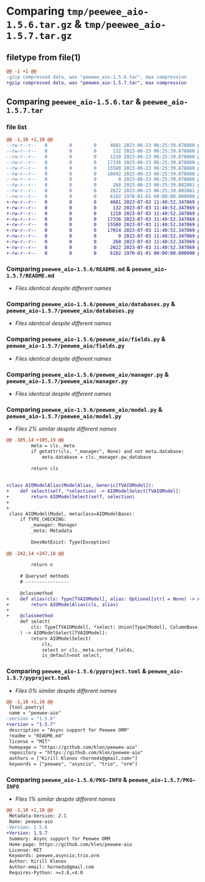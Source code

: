 # Comparing `tmp/peewee_aio-1.5.6.tar.gz` & `tmp/peewee_aio-1.5.7.tar.gz`

## filetype from file(1)

```diff
@@ -1 +1 @@
-gzip compressed data, was "peewee_aio-1.5.6.tar", max compression
+gzip compressed data, was "peewee_aio-1.5.7.tar", max compression
```

## Comparing `peewee_aio-1.5.6.tar` & `peewee_aio-1.5.7.tar`

### file list

```diff
@@ -1,10 +1,10 @@
--rw-r--r--   0        0        0     4681 2023-06-23 06:25:39.878860 peewee_aio-1.5.6/README.md
--rw-r--r--   0        0        0      132 2023-06-23 06:25:39.878860 peewee_aio-1.5.6/peewee_aio/__init__.py
--rw-r--r--   0        0        0     1210 2023-06-23 06:25:39.878860 peewee_aio-1.5.6/peewee_aio/databases.py
--rw-r--r--   0        0        0    17336 2023-06-23 06:25:39.878860 peewee_aio-1.5.6/peewee_aio/fields.py
--rw-r--r--   0        0        0    15580 2023-06-23 06:25:39.878860 peewee_aio-1.5.6/peewee_aio/manager.py
--rw-r--r--   0        0        0    16692 2023-06-23 06:25:39.878860 peewee_aio-1.5.6/peewee_aio/model.py
--rw-r--r--   0        0        0        0 2023-06-23 06:25:39.878860 peewee_aio-1.5.6/peewee_aio/py.typed
--rw-r--r--   0        0        0      268 2023-06-23 06:25:39.882861 peewee_aio-1.5.6/peewee_aio/types.py
--rw-r--r--   0        0        0     2622 2023-06-23 06:25:39.882861 peewee_aio-1.5.6/pyproject.toml
--rw-r--r--   0        0        0     6102 1970-01-01 00:00:00.000000 peewee_aio-1.5.6/PKG-INFO
+-rw-r--r--   0        0        0     4681 2023-07-03 11:40:52.347069 peewee_aio-1.5.7/README.md
+-rw-r--r--   0        0        0      132 2023-07-03 11:40:52.347069 peewee_aio-1.5.7/peewee_aio/__init__.py
+-rw-r--r--   0        0        0     1210 2023-07-03 11:40:52.347069 peewee_aio-1.5.7/peewee_aio/databases.py
+-rw-r--r--   0        0        0    17336 2023-07-03 11:40:52.347069 peewee_aio-1.5.7/peewee_aio/fields.py
+-rw-r--r--   0        0        0    15580 2023-07-03 11:40:52.347069 peewee_aio-1.5.7/peewee_aio/manager.py
+-rw-r--r--   0        0        0    17014 2023-07-03 11:40:52.347069 peewee_aio-1.5.7/peewee_aio/model.py
+-rw-r--r--   0        0        0        0 2023-07-03 11:40:52.347069 peewee_aio-1.5.7/peewee_aio/py.typed
+-rw-r--r--   0        0        0      268 2023-07-03 11:40:52.347069 peewee_aio-1.5.7/peewee_aio/types.py
+-rw-r--r--   0        0        0     2622 2023-07-03 11:40:52.347069 peewee_aio-1.5.7/pyproject.toml
+-rw-r--r--   0        0        0     6102 1970-01-01 00:00:00.000000 peewee_aio-1.5.7/PKG-INFO
```

### Comparing `peewee_aio-1.5.6/README.md` & `peewee_aio-1.5.7/README.md`

 * *Files identical despite different names*

### Comparing `peewee_aio-1.5.6/peewee_aio/databases.py` & `peewee_aio-1.5.7/peewee_aio/databases.py`

 * *Files identical despite different names*

### Comparing `peewee_aio-1.5.6/peewee_aio/fields.py` & `peewee_aio-1.5.7/peewee_aio/fields.py`

 * *Files identical despite different names*

### Comparing `peewee_aio-1.5.6/peewee_aio/manager.py` & `peewee_aio-1.5.7/peewee_aio/manager.py`

 * *Files identical despite different names*

### Comparing `peewee_aio-1.5.6/peewee_aio/model.py` & `peewee_aio-1.5.7/peewee_aio/model.py`

 * *Files 2% similar despite different names*

```diff
@@ -105,14 +105,19 @@
         meta = cls._meta
         if getattr(cls, "_manager", None) and not meta.database:
             meta.database = cls._manager.pw_database
 
         return cls
 
 
+class AIOModelAlias(ModelAlias, Generic[TVAIOModel]):
+    def select(self, *selection) -> AIOModelSelect[TVAIOModel]:
+        return AIOModelSelect(self, selection)
+
+
 class AIOModel(Model, metaclass=AIOModelBase):
     if TYPE_CHECKING:
         _manager: Manager
         _meta: Metadata
 
         DoesNotExist: Type[Exception]
 
@@ -242,14 +247,18 @@
 
         return n
 
     # Queryset methods
     # ----------------
 
     @classmethod
+    def alias(cls: Type[TVAIOModel], alias: Optional[str] = None) -> AIOModelAlias[TVAIOModel]:
+        return AIOModelAlias(cls, alias)
+
+    @classmethod
     def select(
         cls: Type[TVAIOModel], *select: Union[Type[Model], ColumnBase, Table, ModelAlias]
     ) -> AIOModelSelect[TVAIOModel]:
         return AIOModelSelect(
             cls,
             select or cls._meta.sorted_fields,
             is_default=not select,
```

### Comparing `peewee_aio-1.5.6/pyproject.toml` & `peewee_aio-1.5.7/pyproject.toml`

 * *Files 0% similar despite different names*

```diff
@@ -1,10 +1,10 @@
 [tool.poetry]
 name = "peewee-aio"
-version = "1.5.6"
+version = "1.5.7"
 description = "Async support for Peewee ORM"
 readme = "README.md"
 license = "MIT"
 homepage = "https://github.com/klen/peewee-aio"
 repository = "https://github.com/klen/peewee-aio"
 authors = ["Kirill Klenov <horneds@gmail.com>"]
 keywords = ["peewee", "asyncio", "trio", "orm"]
```

### Comparing `peewee_aio-1.5.6/PKG-INFO` & `peewee_aio-1.5.7/PKG-INFO`

 * *Files 1% similar despite different names*

```diff
@@ -1,10 +1,10 @@
 Metadata-Version: 2.1
 Name: peewee-aio
-Version: 1.5.6
+Version: 1.5.7
 Summary: Async support for Peewee ORM
 Home-page: https://github.com/klen/peewee-aio
 License: MIT
 Keywords: peewee,asyncio,trio,orm
 Author: Kirill Klenov
 Author-email: horneds@gmail.com
 Requires-Python: >=3.8,<4.0
```

